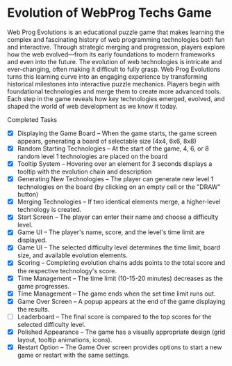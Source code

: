 # Evolution of WebProg Techs Game
Web Prog Evolutions is an educational puzzle game that makes learning the complex and fascinating history of web programming technologies both fun and interactive. Through strategic merging and progression, players explore how the web evolved—from its early foundations to modern frameworks and even into the future.
The evolution of web technologies is intricate and ever-changing, often making it difficult to fully grasp. Web Prog Evolutions turns this learning curve into an engaging experience by transforming historical milestones into interactive puzzle mechanics.
Players begin with foundational technologies and merge them to create more advanced tools. Each step in the game reveals how key technologies emerged, evolved, and shaped the world of web development as we know it today.

Completed Tasks
- [x] Displaying the Game Board – When the game starts, the game screen appears, generating a board of selectable size (4x4, 6x6, 8x8)
- [x] Random Starting Technologies – At the start of the game, 4, 6, or 8 random level 1 technologies are placed on the board
- [x] Tooltip System – Hovering over an element for 3 seconds displays a tooltip with the evolution chain and description
- [x] Generating New Technologies – The player can generate new level 1 technologies on the board (by clicking on an empty cell or the "DRAW" button)
- [x] Merging Technologies – If two identical elements merge, a higher-level technology is created.
- [x] Start Screen – The player can enter their name and choose a difficulty level.
- [x] Game UI – The player's name, score, and the level's time limit are displayed. 
- [x] Game UI – The selected difficulty level determines the time limit, board size, and available evolution elements.
- [x] Scoring – Completing evolution chains adds points to the total score and the respective technology's score.
- [x] Time Management – The time limit (10-15-20 minutes) decreases as the game progresses.
- [x] Time Management – The game ends when the set time limit runs out.
- [x] Game Over Screen – A popup appears at the end of the game displaying the results.
- [ ] Leaderboard – The final score is compared to the top scores for the selected difficulty level.
- [x] Polished Appearance – The game has a visually appropriate design (grid layout, tooltip animations, icons).
- [x] Restart Option – The Game Over screen provides options to start a new game or restart with the same settings.
